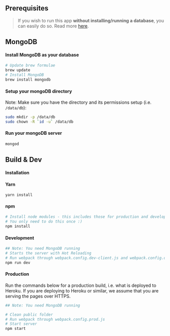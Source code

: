 ## Prerequisites

> If you wish to run this app **without installing/running a database**, you can easily do so. Read more [here](https://github.com/choonkending/react-webpack-node/blob/master/docs/databases.md).


## MongoDB

#### Install MongoDB as your database

```bash
# Update brew formulae
brew update
# Install MongoDB
brew install mongodb
```

#### Setup your mongoDB directory

Note: Make sure you have the directory and its permissions setup (i.e. `/data/db`):
```bash
sudo mkdir -p /data/db
sudo chown -R `id -u` /data/db
```

#### Run your mongoDB server
```bash
mongod
```

## Build & Dev

#### Installation

#### Yarn
```
yarn install
```

#### npm
```bash
# Install node modules - this includes those for production and development
# You only need to do this once :)
npm install
```

#### Development

```bash
## Note: You need MongoDB running
# Starts the server with Hot Reloading
# Run webpack through webpack.config.dev-client.js and webpack.config.dev-server.js
npm run dev

```

#### Production

Run the commands below for a production build, i.e. what is deployed to Heroku. If you are deploying to Heroku or similar, we assume that you are serving the pages over HTTPS.

```bash
## Note: You need MongoDB running

# Clean public folder
# Run webpack through webpack.config.prod.js
# Start server
npm start
```
